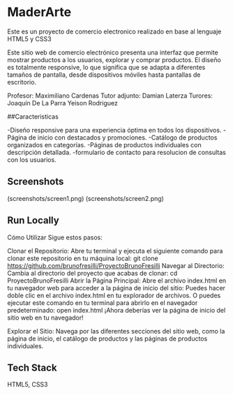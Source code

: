 
# MaderArte

Este es un proyecto de comercio electronico realizado en base al lenguaje HTML5 y CSS3 

Este sitio web de comercio electrónico presenta una interfaz que permite mostrar productos a los usuarios, explorar y comprar productos. El diseño es totalmente responsive, lo que significa que se adapta a diferentes tamaños de pantalla, desde dispositivos móviles hasta pantallas de escritorio.



Profesor: Maximiliano Cardenas
Tutor adjunto: Damian Laterza
Turores: Joaquín De La Parra
         Yeison Rodriguez


##Caracteristicas


-Diseño responsive para una experiencia óptima en todos los dispositivos.
-Página de inicio con destacados y promociones.
-Catálogo de productos organizados en categorías.
-Páginas de productos individuales con descripción detallada.
-formulario de contacto para resolucion de consultas con los usuarios.

## Screenshots

(screenshots/screen1.png)
(screenshots/screen2.png)

## Run Locally
Cómo Utilizar
Sigue estos pasos:

Clonar el Repositorio: Abre tu terminal y ejecuta el siguiente comando para clonar este repositorio en tu máquina local:
git clone https://github.com/brunofresilli/ProyectoBrunoFresilli
Navegar al Directorio: Cambia al directorio del proyecto que acabas de clonar:
cd ProyectoBrunoFresilli
Abrir la Página Principal: Abre el archivo index.html en tu navegador web para acceder a la página de inicio del sitio:
Puedes hacer doble clic en el archivo index.html en tu explorador de archivos.
O puedes ejecutar este comando en tu terminal para abrirlo en el navegador predeterminado:
open index.html
¡Ahora deberías ver la página de inicio del sitio web en tu navegador!

Explorar el Sitio: Navega por las diferentes secciones del sitio web, como la página de inicio, el catálogo de productos y las páginas de productos individuales.

## Tech Stack

HTML5, CSS3

